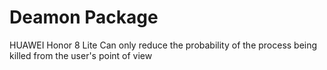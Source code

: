 # Deamon Package
HUAWEI Honor 8 Lite 
Can only reduce the probability of the process being killed from the user's point of view
